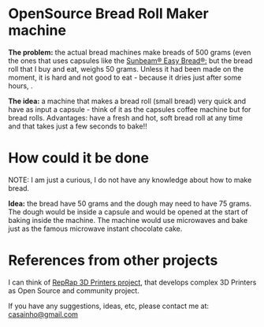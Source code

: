 # OpenSource Bread Roll Maker machine

**The problem:** the actual bread machines make breads of 500 grams (even the ones that uses capsules like the [Sunbeam® Easy Bread®:](http://www.sunbeam.ca/) but the bread roll that I buy and eat, weighs 50 grams. Unless it had been made on the moment, it is hard and not good to eat - because it dries just after some hours, .

**The idea:** a machine that makes a bread roll (small bread) very quick and have as input a capsule - think of it as the capsules coffee machine but for bread rolls.
Advantages: have a fresh and hot, soft bread roll at any time and that takes just a few seconds to bake!!

# How could it be done

NOTE: I am just a curious, I do not have any knowledge about how to make bread.

**Idea:** the bread have 50 grams and the dough may need to have 75 grams. The dough would be inside a capsule and would be opened at the start of baking inside the machine. The machine would use microwaves and bake just as the famous microwave instant chocolate cake.

# References from other projects

I can think of [RepRap 3D Printers project](http://reprap.org/), that develops complex 3D Printers as Open Source and community project.

If you have any suggestions, ideas, etc, please contact me at: casainho@gmail.com
